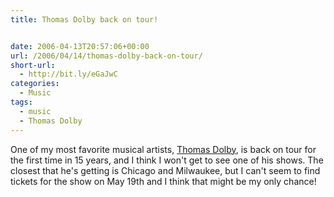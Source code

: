 ```yaml
---
title: Thomas Dolby back on tour!


date: 2006-04-13T20:57:06+00:00
url: /2006/04/14/thomas-dolby-back-on-tour/
short-url:
  - http://bit.ly/eGaJwC
categories:
  - Music
tags:
  - music
  - Thomas Dolby
---
```

One of my most favorite musical artists, <a href="http://www.thomasdolby.com">Thomas Dolby</a>, is back on tour for the first time in 15 years, and I think I won't get to see one of his shows. The closest that he's getting is Chicago and Milwaukee, but I can't seem to find tickets for the show on May 19th and I think that might be my only chance!